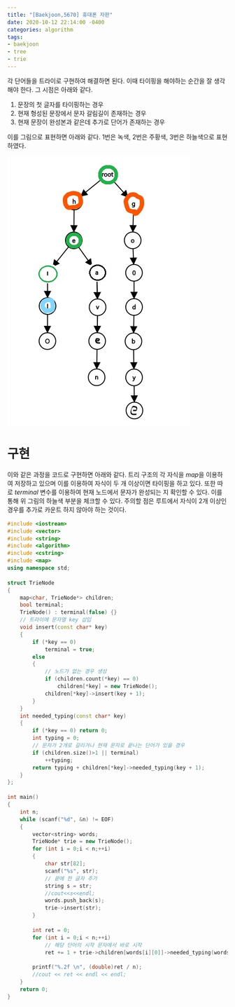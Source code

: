 ```yaml
---
title: "[Baekjoon,5670] 휴대폰 자판"
date: 2020-10-12 22:14:00 -0400
categories: algorithm 
tags:
- baekjoon 
- tree
- trie
---
```


각 단어들을 트라이로 구현하여 해결하면 된다. 
이때 타이핑을 해야하는 순간을 잘 생각해야 한다. 그 시점은 아래와 같다. 

1. 문장의 첫 글자를 타이핑하는 경우 
2. 현재 형성된 문장에서 문자 갈림길이 존재하는 경우 
3. 현재 문장이 완성본과 같은데 추가로 단어가 존재하는 경우 

이를 그림으로 표현하면 아래와 같다. 
1번은 녹색, 2번은 주황색, 3번은 하늘색으로 표현하였다. 

![Graph](/assets/images/boj_5670.jpg) 

# 구현 
이와 같은 과정을 코드로 구현하면 아래와 같다. 
트리 구조의 각 자식을 $map$을 이용하여 저장하고 있으며 이를 이용하여 자식이 두 개 이상이면 타이핑을 하고 있다. 
또한 따로 $terminal$ 변수를 이용하여 현재 노드에서 문자가 완성되는 지 확인할 수 있다. 
이를 통해 위 그림의 하늘색 부분을 체크할 수 있다. 
주의할 점은 루트에서 자식이 2개 이상인 경우를 추가로 카운트 하지 않아야 하는 것이다. 
```cpp
#include <iostream>
#include <vector>
#include <string>
#include <algorithm>
#include <cstring>
#include <map>
using namespace std;

struct TrieNode
{
	map<char, TrieNode*> children;
	bool terminal;
	TrieNode() : terminal(false) {}
	// 트라이에 문자열 key 삽입
	void insert(const char* key)
	{
		if (*key == 0)
			terminal = true;
		else
		{
			// 노드가 없는 경우 생성
			if (children.count(*key) == 0)
				children[*key] = new TrieNode();
			children[*key]->insert(key + 1);
		}
	}
	int needed_typing(const char* key)
	{
		if (*key == 0) return 0;
		int typing = 0;
		// 문자가 2개로 갈리거나 현재 문자로 끝나는 단어가 있을 경우 
		if (children.size()>1 || terminal)
			++typing;
		return typing + children[*key]->needed_typing(key + 1);
	}
};

int main()
{
	int n;
	while (scanf("%d", &n) != EOF)
	{
		vector<string> words;
		TrieNode* trie = new TrieNode();
		for (int i = 0;i < n;++i)
		{
			char str[82];
			scanf("%s", str);
			// 끝에 한 글자 추가
			string s = str;
			//cout<<s<<endl;
			words.push_back(s);
			trie->insert(str);
		}

		int ret = 0;
		for (int i = 0;i < n;++i)
			// 해당 단어의 시작 문자에서 바로 시작 
			ret += 1 + trie->children[words[i][0]]->needed_typing(words[i].c_str() + 1);

		printf("%.2f \n", (double)ret / n);
		//cout << ret << endl << endl;
	}
	return 0;
}
```
